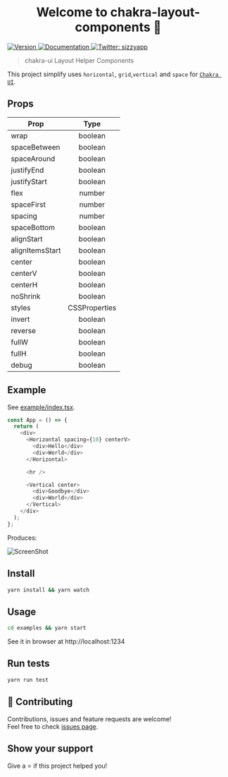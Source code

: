 <h1 align="center">Welcome to chakra-layout-components 👋</h1>
<p>
  <a href="https://www.npmjs.com/package/chakra-layout-components" target="_blank">
    <img alt="Version" src="https://img.shields.io/npm/v/chakra-layout-components.svg">
  </a>
  <a href="https://github.com/sizzyapp/chakra-layout-components/blob/master/README.md" target="_blank">
    <img alt="Documentation" src="https://img.shields.io/badge/documentation-yes-brightgreen.svg" />
  </a>
  <a href="https://twitter.com/@sizzyapp" target="_blank">
    <img alt="Twitter: sizzyapp" src="https://img.shields.io/twitter/follow/sizzyapp.svg?style=social" />
  </a>
</p>

> chakra-ui Layout Helper Components

This project simplify uses `horizontal`, `grid`,`vertical` and `space` for [`Chakra UI`](https://chakra-ui.com/).

## Props

| Prop            |     Type      |
| --------------- | :-----------: |
| wrap            |    boolean    |
| spaceBetween    |    boolean    |
| spaceAround     |    boolean    |
| justifyEnd      |    boolean    |
| justifyStart    |    boolean    |
| flex            |    number     |
| spaceFirst      |    number     |
| spacing         |    number     |
| spaceBottom     |    boolean    |
| alignStart      |    boolean    |
| alignItemsStart |    boolean    |
| center          |    boolean    |
| centerV         |    boolean    |
| centerH         |    boolean    |
| noShrink        |    boolean    |
| styles          | CSSProperties |
| invert          |    boolean    |
| reverse         |    boolean    |
| fullW           |    boolean    |
| fullH           |    boolean    |
| debug           |    boolean    |

## Example

See [example/index.tsx](./example/index.tsx).

```js
const App = () => {
  return (
    <div>
      <Horizontal spacing={10} centerV>
        <div>Hello</div>
        <div>World</div>
      </Horizontal>

      <hr />

      <Vertical center>
        <div>Goodbye</div>
        <div>World</div>
      </Vertical>
    </div>
  );
};
```

Produces:

![ScreenShot](./ScreenShot.png)

## Install

```sh
yarn install && yarn watch
```

## Usage

```sh
cd examples && yarn start
```

See it in browser at http://localhost:1234

## Run tests

```sh
yarn run test
```

## 🤝 Contributing

Contributions, issues and feature requests are welcome!<br />Feel free to check [issues page](https://github.com/kitze/layout-styled-components/issues).

## Show your support

Give a ⭐️ if this project helped you!
